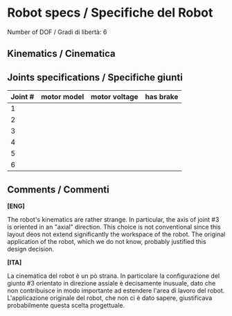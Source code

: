# Robot specs / Specifiche del Robot


Number of DOF / Gradi di libertà: 6

## Kinematics / Cinematica

## Joints specifications / Specifiche giunti

| Joint \# | motor model | motor voltage | has brake |
|----------|-------------|---------------|-----------|
| 1        |             |               |           |
| 2        |             |               |           |
| 3        |             |               |           |
| 4        |             |               |           |
| 5        |             |               |           |
| 6        |             |               |           |

## Comments / Commenti

**[ENG]**

The robot's kinematics are rather strange.
In particular, the axis of joint \#3 is oriented in an "axial" direction.
This choice is not conventional since this layout deos not extend significantly the workspace of the robot.
The original application of the robot, which we do not know, probably justified this design decision.

**[ITA]**

La cinematica del robot è un pò strana.
In particolare la configurazione del giunto \#3 orientato in direzione assiale è decisamente inusuale, dato che non contribuisce in modo importante ad estendere l'area di lavoro del robot.
L'applicazione originale del robot, che non ci è dato sapere, giustificava probabilmente questa scelta progettuale.
